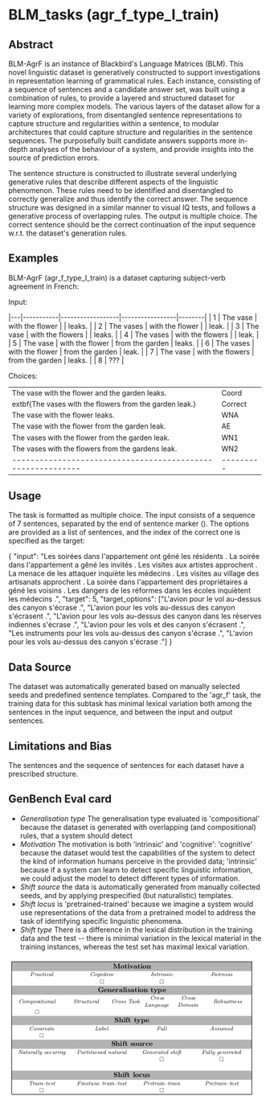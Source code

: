 # BLM_tasks (agr_f_type_I_train)

## Abstract

BLM-AgrF is an instance of Blackbird's Language Matrices (BLM). This novel linguistic dataset is generatively constructed to support investigations in representation learning of grammatical rules. Each instance, consisting of a sequence of sentences and a candidate answer set, was built using a combination of rules, to provide a layered and structured dataset for learning more complex models. The various layers of the dataset allow for a variety of explorations, from disentangled sentence representations to capture structure and regularities within a sentence, to modular architectures that could capture structure and regularities in the sentence sequences. The purposefully built candidate answers supports  more in-depth analyses of the behaviour of a system, and provide insights into the source of prediction errors. 

The sentence structure is constructed to illustrate several underlying generative rules that describe different aspects of the linguistic phenomenon. These rules need to be identified and disentangled to correctly generalize and thus identify the correct answer. The sequence structure was designed in a similar manner to visual IQ tests, and follows a generative process of overlapping rules. The output is multiple choice. The correct sentence should be the correct continuation of the input sequence w.r.t. the dataset's generation rules.

## Examples
BLM-AgrF (agr_f_type_I_train) is a dataset capturing subject-verb agreement in French:

Input: 

|---|-----------|------------------|-----------------|--------|
| 1 | The vase  | with the flower  |                 | leaks. |
| 2 | The vases | with the flower  |                 | leak.  |
| 3 | The vase  | with the flowers |                 | leaks. |
| 4 | The vases | with the flowers |                 | leak.  |
| 5 | The vase  | with the flower  | from the garden | leaks. |
| 6 | The vases | with the flower  | from the garden | leak.  |
| 7 | The vase  | with the flowers | from the garden | leaks. |
| 8 | ???       |

Choices:

|                                                           |         |
|-----------------------------------------------------------|---------|
| The vase with the flower  and the garden  leaks.          | Coord   |
| extbf{The vases with the flowers  from the garden  leak.} | Correct |
| The vase with the flower   leaks.                         | WNA     |
| The vase with the flower   from the garden  leak.         | AE      |
| The vases with the flower  from the garden  leak.         | WN1     |
| The vases with the flowers  from the gardens  leak.       | WN2     |
|-----------------------------------------------------------|---------|

## Usage
The task is formatted as multiple choice. The input consists of a sequence of 7 sentences, separated by the end of sentence marker (</s>). The options are provided as a list of sentences, and the index of the correct one is specified as the target:

{
   "input": "Les soirées dans l'appartement ont gêné les résidents . </s> La soirée dans l'appartement a gêné les invités . </s> Les visites aux artistes approchent . </s> La menace de les attaquer inquiète les médecins . </s> Les visites au village des artisanats approchent . </s> La soirée dans l'appartement des propriétaires a gêné les voisins . </s> Les dangers de les réformes   dans les écoles inquiètent les médecins .", 
   "target": 5, 
   "target_options": ["L'avion pour le vol au-dessus des canyon s'écrase .", "L'avion pour les vols au-dessus des canyon s'écrasent .", "L'avion pour les vols au-dessus des canyon dans les réserves indiennes s'écrase .", "L'avion pour les vols et des canyon s'écrasent .", "Les instruments pour les vols au-dessus des canyon s'écrase .", "L'avion pour les vols au-dessus des canyon s'écrase ."]
}

## Data Source
The dataset was automatically generated based on manually selected seeds and predefined sentence templates. Compared to the 'agr_f' task, the training data for this subtask has minimal lexical variation both among the sentences in the input sequence, and between the input and output sentences.

## Limitations and Bias
The sentences and the sequence of sentences for each dataset have a prescribed structure. 

## GenBench Eval card

- *Generalisation type* The generalisation type evaluated is 'compositional' because the dataset is generated with overlapping (and compositional) rules, that a system should detect
- *Motivation* The motivation is both 'intrinsic' and 'cognitive': 'cognitive' because the dataset would test the capabilities of the system to detect the kind of information humans perceive in the provided data; 'intrinsic' because if a system can learn to detect specific linguistic information, we could adjust the model to detect different types of information.
- *Shift source* the data is automatically generated from manually collected seeds, and by applying prespecified (but naturalistic) templates.
- *Shift locus* is 'pretrained-trained' because we imagine a system would use representations of the data from a pretrained model to address the task of identifying specific linguistic phenomena.
- *Shift type* There is a difference in the lexical distribution in the training data and the test -- there is minimal variation in the lexical material in the training instances, whereas the test set has maximal lexical variation.


![GenBench Eval Card](GenBench_eval_card.png)
